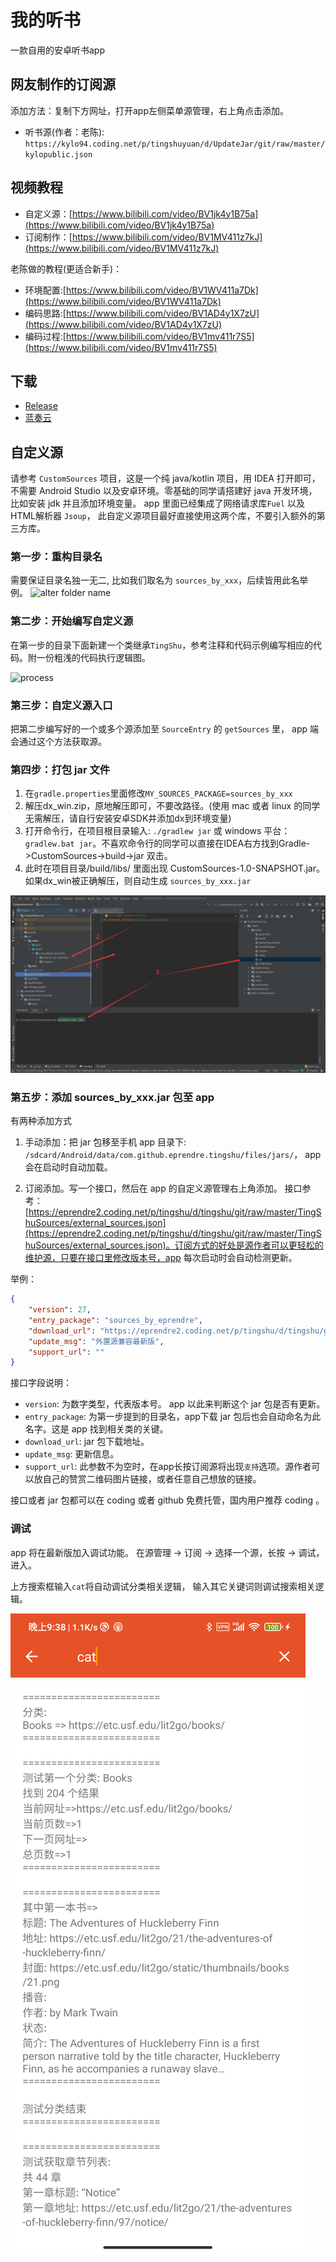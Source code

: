 # 我的听书

一款自用的安卓听书app

## 网友制作的订阅源

添加方法：复制下方网址，打开app左侧菜单源管理，右上角点击添加。

* 听书源(作者：老陈): `https://kylo94.coding.net/p/tingshuyuan/d/UpdateJar/git/raw/master/kylopublic.json`

## 视频教程

* 自定义源：[https://www.bilibili.com/video/BV1jk4y1B75a](https://www.bilibili.com/video/BV1jk4y1B75a)
* 订阅制作：[https://www.bilibili.com/video/BV1MV411z7kJ](https://www.bilibili.com/video/BV1MV411z7kJ)

老陈做的教程(更适合新手)：

* 环境配置:[https://www.bilibili.com/video/BV1WV411a7Dk](https://www.bilibili.com/video/BV1WV411a7Dk)
* 编码思路:[https://www.bilibili.com/video/BV1AD4y1X7zU](https://www.bilibili.com/video/BV1AD4y1X7zU)
* 编码过程:[https://www.bilibili.com/video/BV1mv411r7S5](https://www.bilibili.com/video/BV1mv411r7S5)


## 下载

* [Release](https://github.com/eprendre/tingshu/releases)
* [蓝奏云](https://pan.lanzous.com/b873905)

## 自定义源

请参考 `CustomSources` 项目，这是一个纯 java/kotlin 项目，用 IDEA 打开即可，不需要 Android Studio 以及安卓环境。零基础的同学请搭建好 java 开发环境，比如安装 jdk 并且添加环境变量。
app 里面已经集成了网络请求库`Fuel` 以及HTML解析器 `Jsoup`， 此自定义源项目最好直接使用这两个库，不要引入额外的第三方库。

### 第一步：重构目录名

需要保证目录名独一无二, 比如我们取名为 `sources_by_xxx`，后续皆用此名举例。
![alter folder name](art/sources1.jpg)

### 第二步：开始编写自定义源

在第一步的目录下面新建一个类继承`TingShu`，参考注释和代码示例编写相应的代码。附一份粗浅的代码执行逻辑图。

![process](art/sources5.png)

### 第三步：自定义源入口

把第二步编写好的一个或多个源添加至 `SourceEntry` 的 `getSources` 里， app 端会通过这个方法获取源。

### 第四步：打包 jar 文件

1. 在`gradle.properties`里面修改`MY_SOURCES_PACKAGE=sources_by_xxx`
1. 解压dx_win.zip，原地解压即可，不要改路径。(使用 mac 或者 linux 的同学无需解压，请自行安装安卓SDK并添加dx到环境变量)
1. 打开命令行，在项目根目录输入: `./gradlew jar` 或 windows 平台：`gradlew.bat jar`。不喜欢命令行的同学可以直接在IDEA右方找到Gradle->CustomSources->build->jar 双击。
1. 此时在项目目录/build/libs/ 里面出现 CustomSources-1.0-SNAPSHOT.jar。如果dx_win被正确解压，则自动生成 `sources_by_xxx.jar`

![jar](art/jar.png)

### 第五步：添加 sources_by_xxx.jar 包至 app

有两种添加方式

1. 手动添加：把 jar 包移至手机 app 目录下: `/sdcard/Android/data/com.github.eprendre.tingshu/files/jars/`， app 会在启动时自动加载。

2. 订阅添加。写一个接口，然后在 app 的自定义源管理右上角添加。 接口参考：[https://eprendre2.coding.net/p/tingshu/d/tingshu/git/raw/master/TingShuSources/external_sources.json](https://eprendre2.coding.net/p/tingshu/d/tingshu/git/raw/master/TingShuSources/external_sources.json)。订阅方式的好处是源作者可以更轻松的维护源，只要在接口里修改版本号，app 每次启动时会自动检测更新。

举例：

```json
{
    "version": 27,
    "entry_package": "sources_by_eprendre",
    "download_url": "https://eprendre2.coding.net/p/tingshu/d/tingshu/git/raw/master/TingShuSources/sources_by_eprendre.jar",
    "update_msg": "外置源兼容最新版",
    "support_url": ""
}
```

接口字段说明：

* `version`: 为数字类型，代表版本号。 app 以此来判断这个 jar 包是否有更新。
* `entry_package`: 为第一步提到的目录名，app下载 jar 包后也会自动命名为此名字。这是 app 找到相关类的关键。
* `download_url`: jar 包下载地址。
* `update_msg`: 更新信息。
* `support_url`: 此参数不为空时，在app长按订阅源将出现`支持`选项。源作者可以放自己的赞赏二维码图片链接，或者任意自己想放的链接。

接口或者 jar 包都可以在 coding 或者 github 免费托管，国内用户推荐 coding 。

### 调试

app 将在最新版加入调试功能。
在源管理 -> 订阅 -> 选择一个源，长按 -> 调试，进入。

上方搜索框输入`cat`将自动调试分类相关逻辑， 输入其它关键词则调试搜索相关逻辑。

![debug](art/debug.png)